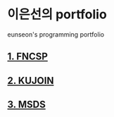 # 이은선의 portfolio
eunseon's programming portfolio

## [1. FNCSP](https://github.com/Leeeunseonn/fncsp)
## [2. KUJOIN](https://github.com/Leeeunseonn/kujoin)
## [3. MSDS](https://github.com/Leeeunseonn/msds)
